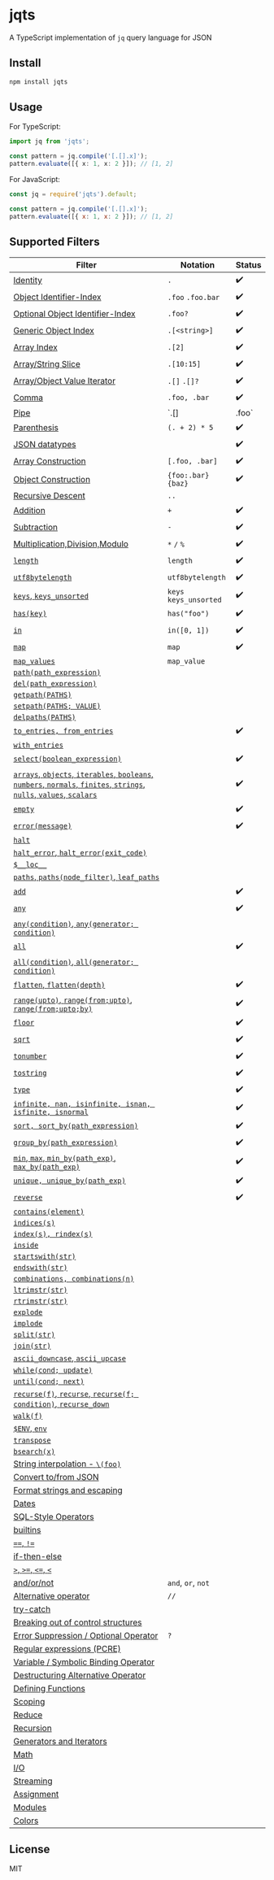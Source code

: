 # jqts

A TypeScript implementation of `jq` query language for JSON

## Install

```sh
npm install jqts
```

## Usage

For TypeScript:

```typescript
import jq from 'jqts';

const pattern = jq.compile('[.[].x]');
pattern.evaluate([{ x: 1, x: 2 }]); // [1, 2]
```

For JavaScript:

```javascript
const jq = require('jqts').default;

const pattern = jq.compile('[.[].x]');
pattern.evaluate([{ x: 1, x: 2 }]); // [1, 2]
```

## Supported Filters

| Filter                                                                                                                                                                                                                                                 | Notation               | Status             |
| ------------------------------------------------------------------------------------------------------------------------------------------------------------------------------------------------------------------------------------------------------ | ---------------------- | ------------------ |
| [Identity](https://stedolan.github.io/jq/manual/#Identity:.)                                                                                                                                                                                           | `.`                    | :heavy_check_mark: |
| [Object Identifier-Index](https://stedolan.github.io/jq/manual/#ObjectIdentifier-Index:.foo,.foo.bar)                                                                                                                                                  | `.foo` `.foo.bar`      | :heavy_check_mark: |
| [Optional Object Identifier-Index](https://stedolan.github.io/jq/manual/#OptionalObjectIdentifier-Index:.foo?)                                                                                                                                         | `.foo?`                | :heavy_check_mark: |
| [Generic Object Index](https://stedolan.github.io/jq/manual/#GenericObjectIndex:.[%3Cstring%3E])                                                                                                                                                       | `.[<string>]`          | :heavy_check_mark: |
| [Array Index](https://stedolan.github.io/jq/manual/#ArrayIndex:.[2])                                                                                                                                                                                   | `.[2]`                 | :heavy_check_mark: |
| [Array/String Slice](https://stedolan.github.io/jq/manual/#Array/StringSlice:.[10:15])                                                                                                                                                                 | `.[10:15]`             | :heavy_check_mark: |
| [Array/Object Value Iterator](https://stedolan.github.io/jq/manual/#Array/ObjectValueIterator:.[])                                                                                                                                                     | `.[]` `.[]?`           | :heavy_check_mark: |
| [Comma](https://stedolan.github.io/jq/manual/#Comma:,)                                                                                                                                                                                                 | `.foo, .bar`           | :heavy_check_mark: |
| [Pipe](https://stedolan.github.io/jq/manual/#Pipe)                                                                                                                                                                                                     | `.[] | .foo`           | :heavy_check_mark: |
| [Parenthesis](https://stedolan.github.io/jq/manual/#Parenthesis)                                                                                                                                                                                       | `(. + 2) * 5`          | :heavy_check_mark: |
| [JSON datatypes](https://stedolan.github.io/jq/manual/#TypesandValues)                                                                                                                                                                                 |                        | :heavy_check_mark: |
| [Array Construction](https://stedolan.github.io/jq/manual/#Arrayconstruction:[])                                                                                                                                                                       | `[.foo, .bar]`         | :heavy_check_mark: |
| [Object Construction](https://stedolan.github.io/jq/manual/#ObjectConstruction:{})                                                                                                                                                                     | `{foo:.bar}` `{baz}`   | :heavy_check_mark: |
| [Recursive Descent](https://stedolan.github.io/jq/manual/#RecursiveDescent:..)                                                                                                                                                                         | `..`                   |                    |
| [Addition](https://stedolan.github.io/jq/manual/#Addition:+)                                                                                                                                                                                           | `+`                    | :heavy_check_mark: |
| [Subtraction](https://stedolan.github.io/jq/manual/#Subtraction:-)                                                                                                                                                                                     | `-`                    | :heavy_check_mark: |
| [Multiplication,Division,Modulo](https://stedolan.github.io/jq/manual/#Multiplication,division,modulo:*,/,and%)                                                                                                                                        | `*` `/` `%`            | :heavy_check_mark: |
| [`length`](https://stedolan.github.io/jq/manual/#length)                                                                                                                                                                                               | `length`               | :heavy_check_mark: |
| [`utf8bytelength`](https://stedolan.github.io/jq/manual/#utf8bytelength)                                                                                                                                                                               | `utf8bytelength`       | :heavy_check_mark: |
| [`keys`, `keys_unsorted`](https://stedolan.github.io/jq/manual/#keys,keys_unsorted)                                                                                                                                                                    | `keys` `keys_unsorted` | :heavy_check_mark: |
| [`has(key)`](<https://stedolan.github.io/jq/manual/#has(key)>)                                                                                                                                                                                         | `has("foo")`           | :heavy_check_mark: |
| [`in`](https://stedolan.github.io/jq/manual/#in)                                                                                                                                                                                                       | `in([0, 1])`           | :heavy_check_mark: |
| [`map`](<https://stedolan.github.io/jq/manual/#map(x),map_values(x)>)                                                                                                                                                                                  | `map`                  | :heavy_check_mark: |
| [`map_values`](<https://stedolan.github.io/jq/manual/#map(x),map_values(x)>)                                                                                                                                                                           | `map_value`            |                    |
| [`path(path_expression)`](<https://stedolan.github.io/jq/manual/#path(path_expression)>)                                                                                                                                                               |                        |                    |
| [`del(path_expression)`](<https://stedolan.github.io/jq/manual/#del(path_expression)>)                                                                                                                                                                 |                        |                    |
| [`getpath(PATHS)`](<https://stedolan.github.io/jq/manual/#getpath(PATHS)>)                                                                                                                                                                             |                        |                    |
| [`setpath(PATHS; VALUE)`](<https://stedolan.github.io/jq/manual/#setpath(PATHS;VALUE)>)                                                                                                                                                                |                        |                    |
| [`delpaths(PATHS)`](<https://stedolan.github.io/jq/manual/#delpaths(PATHS)>)                                                                                                                                                                           |                        |                    |
| [`to_entries, from_entries`](https://stedolan.github.io/jq/manual/#to_entries,from_entries,with_entries)                                                                                                                                               |                        | :heavy_check_mark: |
| [`with_entries`](https://stedolan.github.io/jq/manual/#to_entries,from_entries,with_entries)                                                                                                                                                           |                        |                    |
| [`select(boolean_expression)`](<https://stedolan.github.io/jq/manual/#select(boolean_expression)>)                                                                                                                                                     |                        | :heavy_check_mark: |
| [`arrays`, `objects`, `iterables`, `booleans`, `numbers`, `normals`, `finites`, `strings`, `nulls`, `values`, `scalars`](https://stedolan.github.io/jq/manual/#arrays,objects,iterables,booleans,numbers,normals,finites,strings,nulls,values,scalars) |                        | :heavy_check_mark: |
| [`empty`](https://stedolan.github.io/jq/manual/#empty)                                                                                                                                                                                                 |                        | :heavy_check_mark: |
| [`error(message)`](<https://stedolan.github.io/jq/manual/#error(message)>)                                                                                                                                                                             |                        | :heavy_check_mark: |
| [`halt`](https://stedolan.github.io/jq/manual/#halt)                                                                                                                                                                                                   |                        |                    |
| [`halt_error`, `halt_error(exit_code)`](<https://stedolan.github.io/jq/manual/#halt_error,halt_error(exit_code)>)                                                                                                                                      |                        |                    |
| [`$__loc__`](https://stedolan.github.io/jq/manual/#$__loc__)                                                                                                                                                                                           |
| [`paths`, `paths(node_filter)`, `leaf_paths`](<https://stedolan.github.io/jq/manual/#paths,paths(node_filter),leaf_paths>)                                                                                                                             |                        |                    |
| [`add`](https://stedolan.github.io/jq/manual/#add)                                                                                                                                                                                                     |                        | :heavy_check_mark: |
| [`any`](<https://stedolan.github.io/jq/manual/#any,any(condition),any(generator;condition)>)                                                                                                                                                           |                        | :heavy_check_mark: |
| [`any(condition)`, `any(generator; condition)`](<https://stedolan.github.io/jq/manual/#any,any(condition),any(generator;condition)>)                                                                                                                   |                        |                    |
| [`all`](<https://stedolan.github.io/jq/manual/#all,all(condition),all(generator;condition)>)                                                                                                                                                           |                        | :heavy_check_mark: |
| [`all(condition)`, `all(generator; condition)`](<https://stedolan.github.io/jq/manual/#all,all(condition),all(generator;condition)>)                                                                                                                   |                        |                    |
| [`flatten`, `flatten(depth)`](<https://stedolan.github.io/jq/manual/#flatten,flatten(depth)>)                                                                                                                                                          |                        | :heavy_check_mark: |
| [`range(upto)`, `range(from;upto)`, `range(from;upto;by)`](<https://stedolan.github.io/jq/manual/#range(upto),range(from;upto)range(from;upto;by)>)                                                                                                    |                        | :heavy_check_mark: |
| [`floor`](https://stedolan.github.io/jq/manual/#floor)                                                                                                                                                                                                 |                        | :heavy_check_mark: |
| [`sqrt`](https://stedolan.github.io/jq/manual/#sqrt)                                                                                                                                                                                                   |                        | :heavy_check_mark: |
| [`tonumber`](https://stedolan.github.io/jq/manual/#tonumber)                                                                                                                                                                                           |                        | :heavy_check_mark: |
| [`tostring`](https://stedolan.github.io/jq/manual/#tostring)                                                                                                                                                                                           |                        | :heavy_check_mark: |
| [`type`](https://stedolan.github.io/jq/manual/#type)                                                                                                                                                                                                   |                        | :heavy_check_mark: |
| [`infinite, nan, isinfinite, isnan, isfinite, isnormal`](https://stedolan.github.io/jq/manual/#infinite,nan,isinfinite,isnan,isfinite,isnormal)                                                                                                        |                        | :heavy_check_mark: |
| [`sort, sort_by(path_expression)`](<https://stedolan.github.io/jq/manual/#sort,sort_by(path_expression)>)                                                                                                                                              |                        | :heavy_check_mark: |
| [`group_by(path_expression)`](<https://stedolan.github.io/jq/manual/#group_by(path_expression)>)                                                                                                                                                       |                        | :heavy_check_mark: |
| [`min`, `max`, `min_by(path_exp)`, `max_by(path_exp)`](https://stedolan.github.io/jq/manual)                                                                                                                                                           |                        | :heavy_check_mark: |
| [`unique, unique_by(path_exp)`](https://stedolan.github.io/jq/manual)                                                                                                                                                                                  |                        | :heavy_check_mark: |
| [`reverse`](https://stedolan.github.io/jq/manual)                                                                                                                                                                                                      |                        | :heavy_check_mark: |
| [`contains(element)`](https://stedolan.github.io/jq/manual)                                                                                                                                                                                            |                        |                    |
| [`indices(s)`](https://stedolan.github.io/jq/manual)                                                                                                                                                                                                   |                        |                    |
| [`index(s), rindex(s)`](https://stedolan.github.io/jq/manual)                                                                                                                                                                                          |                        |                    |
| [`inside`](https://stedolan.github.io/jq/manual)                                                                                                                                                                                                       |                        |                    |
| [`startswith(str)`](https://stedolan.github.io/jq/manual)                                                                                                                                                                                              |                        |                    |
| [`endswith(str)`](https://stedolan.github.io/jq/manual)                                                                                                                                                                                                |                        |                    |
| [`combinations, combinations(n)`](https://stedolan.github.io/jq/manual)                                                                                                                                                                                |                        |                    |
| [`ltrimstr(str)`](https://stedolan.github.io/jq/manual)                                                                                                                                                                                                |                        |                    |
| [`rtrimstr(str)`](https://stedolan.github.io/jq/manual)                                                                                                                                                                                                |                        |                    |
| [`explode`](https://stedolan.github.io/jq/manual)                                                                                                                                                                                                      |                        |                    |
| [`implode`](https://stedolan.github.io/jq/manual)                                                                                                                                                                                                      |                        |                    |
| [`split(str)`](https://stedolan.github.io/jq/manual)                                                                                                                                                                                                   |                        |                    |
| [`join(str)`](https://stedolan.github.io/jq/manual)                                                                                                                                                                                                    |                        |                    |
| [`ascii_downcase`, `ascii_upcase`](https://stedolan.github.io/jq/manual)                                                                                                                                                                               |                        |                    |
| [`while(cond; update)`](https://stedolan.github.io/jq/manual)                                                                                                                                                                                          |                        |                    |
| [`until(cond; next)`](https://stedolan.github.io/jq/manual)                                                                                                                                                                                            |                        |                    |
| [`recurse(f)`, `recurse`, `recurse(f; condition)`, `recurse_down`](https://stedolan.github.io/jq/manual)                                                                                                                                               |                        |                    |
| [`walk(f)`](https://stedolan.github.io/jq/manual)                                                                                                                                                                                                      |                        |                    |
| [`$ENV`, `env`](https://stedolan.github.io/jq/manual)                                                                                                                                                                                                  |                        |                    |
| [`transpose`](https://stedolan.github.io/jq/manual)                                                                                                                                                                                                    |                        |                    |
| [`bsearch(x)`](https://stedolan.github.io/jq/manual)                                                                                                                                                                                                   |                        |                    |
| [String interpolation - `\(foo)`](https://stedolan.github.io/jq/manual)                                                                                                                                                                                |                        |                    |
| [Convert to/from JSON](https://stedolan.github.io/jq/manual)                                                                                                                                                                                           |                        |                    |
| [Format strings and escaping](https://stedolan.github.io/jq/manual)                                                                                                                                                                                    |                        |                    |
| [Dates](https://stedolan.github.io/jq/manual)                                                                                                                                                                                                          |                        |                    |
| [SQL-Style Operators](https://stedolan.github.io/jq/manual)                                                                                                                                                                                            |                        |                    |
| [builtins](https://stedolan.github.io/jq/manual)                                                                                                                                                                                                       |                        |                    |
| [`==`, `!=`](https://stedolan.github.io/jq/manual)                                                                                                                                                                                                     |                        |                    |
| [if-then-else](https://stedolan.github.io/jq/manual)                                                                                                                                                                                                   |                        |                    |
| [`>`, `>=`, `<=`, `<`](https://stedolan.github.io/jq/manual)                                                                                                                                                                                           |                        |                    |
| [and/or/not](https://stedolan.github.io/jq/manual)                                                                                                                                                                                                     | `and`, `or`, `not`     |                    |
| [Alternative operator](https://stedolan.github.io/jq/manual)                                                                                                                                                                                           | `//`                   |                    |
| [try-catch](https://stedolan.github.io/jq/manual)                                                                                                                                                                                                      |                        |                    |
| [Breaking out of control structures](https://stedolan.github.io/jq/manual)                                                                                                                                                                             |                        |                    |
| [Error Suppression / Optional Operator](https://stedolan.github.io/jq/manual)                                                                                                                                                                          | `?`                    |                    |
| [Regular expressions (PCRE)](https://stedolan.github.io/jq/manual)                                                                                                                                                                                     |                        |                    |
| [Variable / Symbolic Binding Operator](https://stedolan.github.io/jq/manual)                                                                                                                                                                           |                        |                    |
| [Destructuring Alternative Operator](https://stedolan.github.io/jq/manual)                                                                                                                                                                             |                        |                    |
| [Defining Functions](https://stedolan.github.io/jq/manual)                                                                                                                                                                                             |                        |                    |
| [Scoping](https://stedolan.github.io/jq/manual)                                                                                                                                                                                                        |                        |                    |
| [Reduce](https://stedolan.github.io/jq/manual)                                                                                                                                                                                                         |                        |                    |
| [Recursion](https://stedolan.github.io/jq/manual)                                                                                                                                                                                                      |                        |                    |
| [Generators and Iterators](https://stedolan.github.io/jq/manual)                                                                                                                                                                                       |                        |                    |
| [Math](https://stedolan.github.io/jq/manual)                                                                                                                                                                                                           |                        |                    |
| [I/O](https://stedolan.github.io/jq/manual)                                                                                                                                                                                                            |                        |                    |
| [Streaming](https://stedolan.github.io/jq/manual)                                                                                                                                                                                                      |                        |                    |
| [Assignment](https://stedolan.github.io/jq/manual)                                                                                                                                                                                                     |                        |                    |
| [Modules](https://stedolan.github.io/jq/manual)                                                                                                                                                                                                        |                        |                    |
| [Colors](https://stedolan.github.io/jq/manual)                                                                                                                                                                                                         |                        |                    |

## License

MIT
